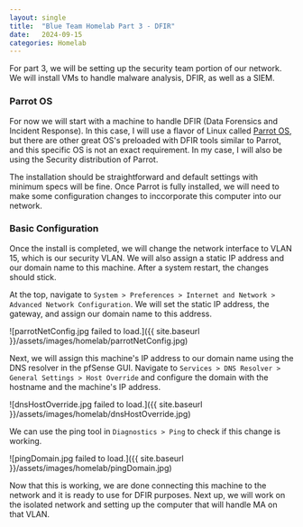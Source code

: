 ```yaml
---
layout: single
title:  "Blue Team Homelab Part 3 - DFIR"
date:   2024-09-15
categories: Homelab
---
```


For part 3, we will be setting up the security team portion of our network. We will install VMs to handle malware analysis, DFIR, as well as a SIEM. 

### Parrot OS
For now we will start with a machine to handle DFIR (Data Forensics and Incident Response). In this case, I will use a flavor of Linux called [Parrot OS](https://parrotsec.org/), but there are other great OS's preloaded with DFIR tools similar to Parrot, and this specific OS is not an exact requirement. In my case, I will also be using the Security distribution of Parrot.

The installation should be straightforward and default settings with minimum specs will be fine. Once Parrot is fully installed, we will need to make some configuration changes to inccorporate this computer into our network.

### Basic Configuration
Once the install is completed, we will change the network interface to VLAN 15, which is our security VLAN. We will also assign a static IP address and our domain name to this machine. After a system restart, the changes should stick.

At the top, navigate to ```System > Preferences > Internet and Network > Advanced Network Configuration```. We will set the static IP address, the gateway, and assign our domain name to this address.

![parrotNetConfig.jpg failed to load.]({{ site.baseurl }}/assets/images/homelab/parrotNetConfig.jpg)

Next, we will assign this machine's IP address to our domain name using the DNS resolver in the pfSense GUI. Navigate to ```Services > DNS Resolver > General Settings > Host Override``` and configure the domain with the hostname and the machine's IP address. 

![dnsHostOverride.jpg failed to load.]({{ site.baseurl }}/assets/images/homelab/dnsHostOverride.jpg)

We can use the ping tool in ```Diagnostics > Ping``` to check if this change is working.

![pingDomain.jpg failed to load.]({{ site.baseurl }}/assets/images/homelab/pingDomain.jpg)

Now that this is working, we are done connecting this machine to the network and it is ready to use for DFIR purposes. Next up, we will work on the isolated network and setting up the computer that will handle MA on that VLAN.